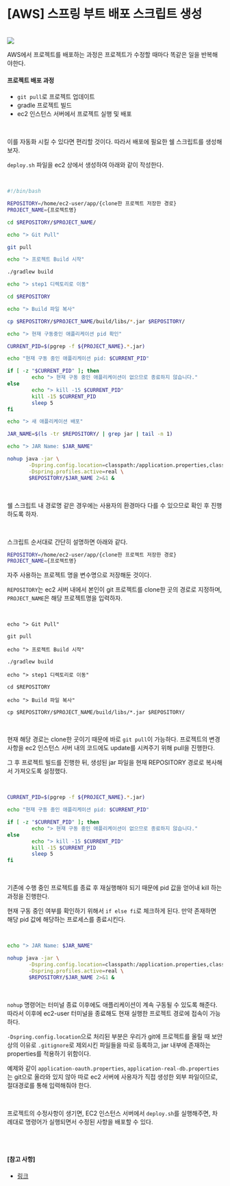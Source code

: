 # [AWS] 스프링 부트 배포 스크립트 생성

<br>

<img src="https://img1.daumcdn.net/thumb/R1280x0/?scode=mtistory2&fname=https%3A%2F%2Fblog.kakaocdn.net%2Fdn%2FufFpw%2FbtrfolbIEVG%2F5U2LKUjUUKYKODQwmh7uf0%2Fimg.png">

<br>

AWS에서 프로젝트를 배포하는 과정은 프로젝트가 수정할 때마다 똑같은 일을 반복해야한다.

#### 프로젝트 배포 과정

- `git pull`로 프로젝트 업데이트
- gradle 프로젝트 빌드
- ec2 인스턴스 서버에서 프로젝트 실행 및 배포

<br>

이를 자동화 시킬 수 있다면 편리할 것이다. 따라서 배포에 필요한 쉘 스크립트를 생성해보자.

`deploy.sh` 파일을 ec2 상에서 생성하여 아래와 같이 작성한다.

<br>

```sh
#!/bin/bash

REPOSITORY=/home/ec2-user/app/{clone한 프로젝트 저장한 경로}
PROJECT_NAME={프로젝트명}

cd $REPOSITORY/$PROJECT_NAME/

echo "> Git Pull"

git pull

echo "> 프로젝트 Build 시작"

./gradlew build

echo "> step1 디렉토리로 이동"

cd $REPOSITORY

echo "> Build 파일 복사"

cp $REPOSITORY/$PROJECT_NAME/build/libs/*.jar $REPOSITORY/

echo "> 현재 구동중인 애플리케이션 pid 확인"

CURRENT_PID=$(pgrep -f ${PROJECT_NAME}.*.jar)

echo "현재 구동 중인 애플리케이션 pid: $CURRENT_PID"

if [ -z "$CURRENT_PID" ]; then
        echo "> 현재 구동 중인 애플리케이션이 없으므로 종료하지 않습니다."
else
        echo "> kill -15 $CURRENT_PID"
        kill -15 $CURRENT_PID
        sleep 5
fi

echo "> 새 애플리케이션 배포"

JAR_NAME=$(ls -tr $REPOSITORY/ | grep jar | tail -n 1)

echo "> JAR Name: $JAR_NAME"

nohup java -jar \
       -Dspring.config.location=classpath:/application.properties,classpath:/application-real.properties,/home/ec2-user/app/application-oauth.properties,/home/ec2-user/app/application-real-db.properties \
       -Dspring.profiles.active=real \
       $REPOSITORY/$JAR_NAME 2>&1 &
```

<br>

쉘 스크립트 내 경로명 같은 경우에는 사용자의 환경마다 다를 수 있으므로 확인 후 진행하도록 하자.

<br>

스크립트 순서대로 간단히 설명하면 아래와 같다.

```sh
REPOSITORY=/home/ec2-user/app/{clone한 프로젝트 저장한 경로}
PROJECT_NAME={프로젝트명}
```

자주 사용하는 프로젝트 명을 변수명으로 저장해둔 것이다.

`REPOSITORY`는 ec2 서버 내에서 본인이 git 프로젝트를 clone한 곳의 경로로 지정하며, `PROJECT_NAME`은 해당 프로젝트명을 입력하자.

<br>

```SH
echo "> Git Pull"

git pull

echo "> 프로젝트 Build 시작"

./gradlew build

echo "> step1 디렉토리로 이동"

cd $REPOSITORY

echo "> Build 파일 복사"

cp $REPOSITORY/$PROJECT_NAME/build/libs/*.jar $REPOSITORY/
```

<br>

현재 해당 경로는 clone한 곳이기 때문에 바로 `git pull`이 가능하다. 프로젝트의 변경사항을 ec2 인스턴스 서버 내의 코드에도 update를 시켜주기 위해 pull을 진행한다.

그 후 프로젝트 빌드를 진행한 뒤, 생성된 jar 파일을 현재 REPOSITORY 경로로 복사해서 가져오도록 설정했다.

<br>

```sh
CURRENT_PID=$(pgrep -f ${PROJECT_NAME}.*.jar)

echo "현재 구동 중인 애플리케이션 pid: $CURRENT_PID"

if [ -z "$CURRENT_PID" ]; then
        echo "> 현재 구동 중인 애플리케이션이 없으므로 종료하지 않습니다."
else
        echo "> kill -15 $CURRENT_PID"
        kill -15 $CURRENT_PID
        sleep 5
fi
```

<br>

기존에 수행 중인 프로젝트를 종료 후 재실행해야 되기 때문에 pid 값을 얻어내 kill 하는 과정을 진행한다.

현재 구동 중인 여부를 확인하기 위해서 `if else fi`로 체크하게 된다. 만약 존재하면 해당 pid 값에 해당하는 프로세스를 종료시킨다.

<br>

```sh
echo "> JAR Name: $JAR_NAME"

nohup java -jar \
       -Dspring.config.location=classpath:/application.properties,classpath:/application-real.properties,/home/ec2-user/app/application-oauth.properties,/home/ec2-user/app/application-real-db.properties \
       -Dspring.profiles.active=real \
       $REPOSITORY/$JAR_NAME 2>&1 &
```

<br>

`nohup` 명령어는 터미널 종료 이후에도 애플리케이션이 계속 구동될 수 있도록 해준다. 따라서 이후에 ec2-user 터미널을 종료해도 현재 실행한 프로젝트 경로에 접속이 가능하다.

`-Dspring.config.location`으로 처리된 부분은 우리가 git에 프로젝트를 올릴 때 보안상의 이유로 `.gitignore`로 제외시킨 파일들을 따로 등록하고, jar 내부에 존재하는 properties를 적용하기 위함이다.

예제와 같이 `application-oauth.properties`, `application-real-db.properties`는 git으로 올라와 있지 않아 따로 ec2 서버에 사용자가 직접 생성한 외부 파일이므로, 절대경로를 통해 입력해줘야 한다.

<br>

프로젝트의 수정사항이 생기면, EC2 인스턴스 서버에서 `deploy.sh`를 실행해주면, 차례대로 명령어가 실행되면서 수정된 사항을 배포할 수 있다.

<br>

<br>

#### [참고 사항]

- [링크](https://github.com/jojoldu/freelec-springboot2-webservice)